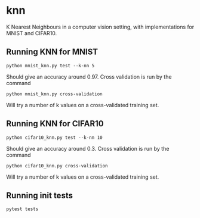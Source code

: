 # knn

K Nearest Neighbours in a computer vision setting, with implementations for MNIST and CIFAR10.

## Running KNN for MNIST
```
python mnist_knn.py test --k-nn 5
```
Should give an accuracy around 0.97.
Cross validation is run by the command
```
python mnist_knn.py cross-validation
```
Will try a number of k values on a cross-validated training set.

## Running KNN for CIFAR10
```
python cifar10_knn.py test --k-nn 10
```
Should give an accuracy around 0.3.
Cross validation is run by the command
```
python cifar10_knn.py cross-validation
```
Will try a number of k values on a cross-validated training set.

## Running init tests
```
pytest tests
```
